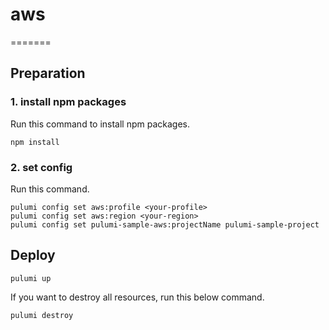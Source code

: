 # aws

=======

## Preparation

### 1. install npm packages

Run this command to install npm packages.

```console
npm install
```

### 2. set config

Run this command.

```console
pulumi config set aws:profile <your-profile>
pulumi config set aws:region <your-region>
pulumi config set pulumi-sample-aws:projectName pulumi-sample-project
```

## Deploy

```console
pulumi up
```

If you want to destroy all resources, run this below command.

```console
pulumi destroy
```
